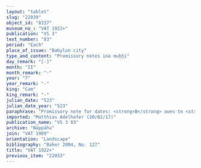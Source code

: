 ```yaml
---
layout: "tablet"
slug: "22030"
object_id: "8337"
museum_no_: "VAT 1922+"
publication: "VS 3"
text_number: "83"
period: "Each"
place_of_issue: "Babylon city"
type_and_content: "Promissory notes ina muẖẖi"
day_remark: "[-]"
month: "II"
month_remark: "-"
year: "7"
year_remark: "-"
king: "Cam"
king_remark: "-"
julian_date: "523"
julian_date_year: "523"
paraphrase: "Promissory note for dates: <strong>B</strong> owes to <strong>A</strong> 1 kor of dates. He is to pay in Arahsamnu (VIII) in Kār-T[a&scaron;mēt]u. 3 witnesses and the scribe (Mu&scaron;ēzib-Marduk/Aplāya//&Scaron;ang&ucirc;-Adad).<br /> &nbsp;<br /> <strong>A</strong> = Iddināya/Nab&ucirc;-bān-zēri//Nappāhu; <strong>B</strong> = Itti-Nab&ucirc;-balāṭu/Nab&ucirc;-bālti-ilī//Atkuppu<br /> &nbsp;"
imported: "Matthias Adelhofer (20/02/17)"
publication_name: "VS 3 83"
archive: "Nappāhu"
join: "VAT 1989"
orientation: "Landscape"
bibliography: "Baker 2004, No. 127"
title: "VAT 1922+"
previous_item: "22033"
---
```

